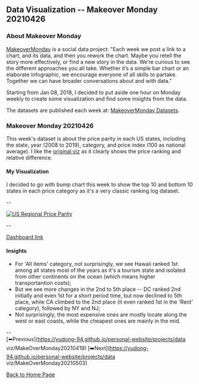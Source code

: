 <head>
  <!-- Global site tag (gtag.js) - Google Analytics -->
<script async src="https://www.googletagmanager.com/gtag/js?id=UA-112502179-1"></script>
<script>
  window.dataLayer = window.dataLayer || [];
  function gtag(){dataLayer.push(arguments);}
  gtag('js', new Date());

  gtag('config', 'UA-112502179-1');
</script>
</head>


## Data Visualization -- Makeover Monday 20210426

### About Makeover Monday

[MakeoverMonday](http://www.makeovermonday.co.uk/) is a social data project:
"Each week we post a link to a chart, and its data, and then you rework the chart.
Maybe you retell the story more effectively, or find a new story in the data.
We’re curious to see the different approaches you all take. Whether it’s a simple bar chart or an elaborate infographic, we encourage everyone of all skills to partake.
Together we can have broader conversations about and with data."

Starting from Jan 08, 2018, I decided to put aside one hour on Monday weekly to create some visualization and find some insights from the data.

The datasets are published each week at: [MakeoverMonday Datasets](http://www.makeovermonday.co.uk/data/).

### Makeover Monday 20210426

This week's dataset is about the price parity in each US states, including the state, year (2008 to 2019), category, and price index (100 as national average). I like the [original viz](https://howmuch.net/articles/regional-price-parities-by-state) as it clearly shows the price ranking and relative difference.  

#### My Visualization

I decided to go with bump chart this week to show the top 10 and bottom 10 states in each price category as it's a very classic ranking log dataset.  

--  
<div class='tableauPlaceholder' id='viz1619491150547' style='position: relative'>
  <noscript><a href='#'>
    <img alt='US Regional Price Parity ' src='https:&#47;&#47;public.tableau.com&#47;static&#47;images&#47;Ma&#47;MakeOverMonday20210426USRegionalPriceParity&#47;USRegionalPriceParity&#47;1_rss.png' style='border: none' />
    </a></noscript>
  <object class='tableauViz'  style='display:none;'>
    <param name='host_url' value='https%3A%2F%2Fpublic.tableau.com%2F' />
    <param name='embed_code_version' value='3' />
    <param name='site_root' value='' />
    <param name='name' value='MakeOverMonday20210426USRegionalPriceParity&#47;USRegionalPriceParity' />
    <param name='tabs' value='no' />
    <param name='toolbar' value='yes' />
    <param name='static_image' value='https:&#47;&#47;public.tableau.com&#47;static&#47;images&#47;Ma&#47;MakeOverMonday20210426USRegionalPriceParity&#47;USRegionalPriceParity&#47;1.png' />
    <param name='animate_transition' value='yes' />
    <param name='display_static_image' value='yes' />
    <param name='display_spinner' value='yes' />
    <param name='display_overlay' value='yes' />
    <param name='display_count' value='yes' />
    <param name='language' value='en' />
    <param name='filter' value='publish=yes' />
  </object></div>           
  <script type='text/javascript'>     
  var divElement = document.getElementById('viz1619491150547');      
  var vizElement = divElement.getElementsByTagName('object')[0];               
  if ( divElement.offsetWidth > 800 ) { vizElement.style.width='800px';vizElement.style.height='1027px';} else if ( divElement.offsetWidth > 500 ) { vizElement.style.width='800px';vizElement.style.height='1027px';} else { vizElement.style.width='100%';vizElement.style.height='777px';}         
  var scriptElement = document.createElement('script');     
  scriptElement.src = 'https://public.tableau.com/javascripts/api/viz_v1.js';    
  vizElement.parentNode.insertBefore(scriptElement, vizElement);            
</script>

--  

[Dashboard link](https://public.tableau.com/views/MakeOverMonday20210426USRegionalPriceParity/USRegionalPriceParity?:language=en&:display_count=y&publish=yes&:origin=viz_share_link)

#### Insights
* For 'All items' category, not surprisingly, we see Hawaii ranked 1st among all states most of the years as it's a tourism state and isolated from other continents on the ocean (which means higher transportantion costs);  
* But we see more changes in the 2nd to 5th place -- DC ranked 2nd initially and even 1st for a short period time, but now declined to 5th place, while CA climbed to the 2nd place (it even ranked 1st in the 'Rent' category), followed by NY and NJ;  
* Not surprisingly, the most expensive ones are mostly locate along the west or east coasts, while the cheapest ones are mainly in the mid.  

--  
[⬅️Previous](https://yudong-94.github.io/personal-website/projects/data viz/MakeOverMonday20210419)  [➡️Next](https://yudong-94.github.io/personal-website/projects/data viz/MakeOverMonday20210503)  

[Back to Home Page](https://yudong-94.github.io/personal-website/)
